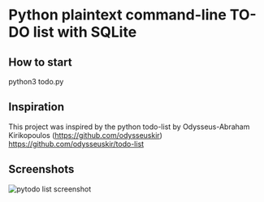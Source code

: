 # Python plaintext command-line TO-DO list with SQLite

## How to start

python3 todo.py

## Inspiration

This project was inspired by the python todo-list by Odysseus-Abraham Kirikopoulos (https://github.com/odysseuskir)
https://github.com/odysseuskir/todo-list

## Screenshots

![pytodo list screenshot](/screenshot.png?raw=true)
